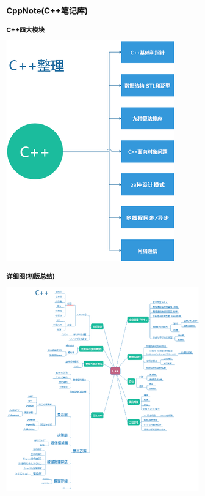 ## CppNote(C++笔记库)

### C++四大模块
![Image text](Note/DOC/img/1.png)
### 详细图(初版总结)
![Image text](Note/DOC/img/2.png)


